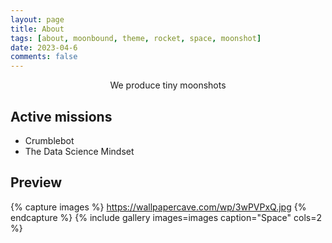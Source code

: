 ```yaml
---
layout: page
title: About
tags: [about, moonbound, theme, rocket, space, moonshot]
date: 2023-04-6
comments: false
---
```

    
<center>We produce tiny moonshots</center>

## Active missions
* Crumblebot
* The Data Science Mindset

## Preview

{% capture images %}
https://wallpapercave.com/wp/3wPVPxQ.jpg
{% endcapture %}
{% include gallery images=images caption="Space" cols=2 %}
